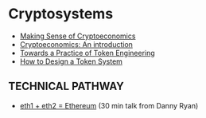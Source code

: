 # Cryptosystems

- [Making Sense of Cryptoeconomics](https://medium.com/l4-media/making-sense-of-cryptoeconomics-5edea77e4e8d)
- [Cryptoeconomics: An introduction](https://www.youtube.com/watch?v=F0FCI8GxO5I)
- [Towards a Practice of Token Engineering](https://blog.oceanprotocol.com/towards-a-practice-of-token-engineering-b02feeeff7ca)
- [How to Design a Token System](https://github.com/sherminvo/TokenEconomyBook/wiki/How-to-Design-a-Token-System)

## TECHNICAL PATHWAY

- [eth1 + eth2 = Ethereum](https://www.youtube.com/watch?v=wEh4u5a-43o) (30 min talk from Danny Ryan)